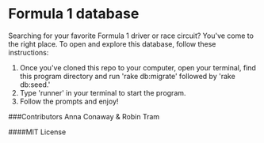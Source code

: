 # Formula 1 database

Searching for your favorite Formula 1 driver or race circuit? You've come to the right place. To open and explore this database, follow these instructions:
  1. Once you've cloned this repo to your computer, open your terminal, find this program directory and run 'rake db:migrate' followed by 'rake db:seed.'
  2. Type 'runner' in your terminal to start the program.
  3. Follow the prompts and enjoy!

###Contributors
Anna Conaway & Robin Tram

####MIT License

